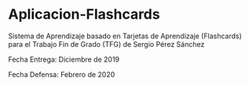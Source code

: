 # Aplicacion-Flashcards
Sistema de Aprendizaje basado en Tarjetas de Aprendizaje (Flashcards) para el Trabajo Fin de Grado (TFG) de Sergio Pérez Sánchez


Fecha Entrega: Diciembre de 2019

Fecha Defensa: Febrero de 2020
